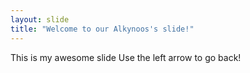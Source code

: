 ```yaml
---
layout: slide
title: "Welcome to our Alkynoos's slide!"
---
```


This is my awesome slide
Use the left arrow to go back!
